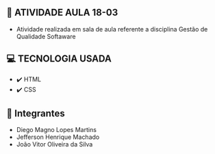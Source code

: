 ## 📝 ATIVIDADE AULA 18-03

* Atividade realizada em sala de aula referente a disciplina Gestão de Qualidade Softaware

## 💻 TECNOLOGIA USADA

* ✔️ HTML
* ✔️ CSS

## 📌 Integrantes

  * Diego Magno Lopes Martins
  * Jefferson Henrique Machado
  * João Vitor Oliveira da Silva
